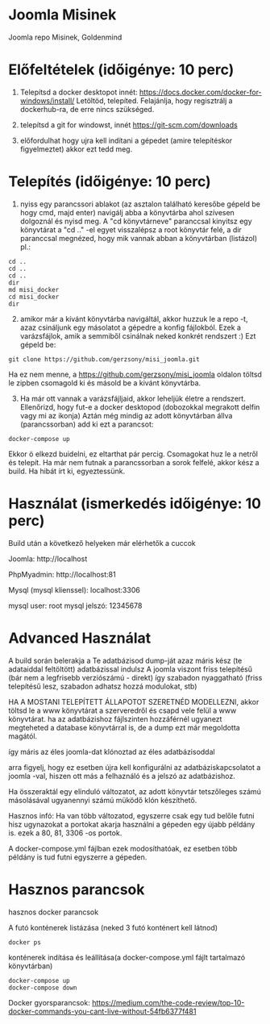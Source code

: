 # Joomla Misinek
Joomla repo Misinek, Goldenmind


# Előfeltételek (időigénye: 10 perc)

1) Telepítsd a docker desktopot innét:
https://docs.docker.com/docker-for-windows/install/
Letöltöd, telepíted. Felajánlja, hogy regisztrálj a dockerhub-ra, de erre nincs szükséged.

2) telepítsd a git for windowst, innét
https://git-scm.com/downloads

3) előfordulhat hogy ujra kell indítani a gépedet (amire telepítéskor figyelmeztet) akkor ezt tedd meg.

# Telepítés (időigénye: 10 perc)

1) nyiss egy parancssori ablakot (az asztalon található keresőbe gépeld be hogy cmd, majd enter)
navigálj abba a könyvtárba ahol szívesen dolgoznál és nyisd meg. 
A "cd könyvtárneve" paranccsal kinyitsz egy könyvtárat a "cd .." -el egyet visszalépsz a root könyvtár felé,  a dir paranccsal megnézed, hogy mik vannak abban a könyvtárban (listázol)
pl.:

```
cd ..
cd ..
cd ..
dir
md misi_docker
cd misi_docker
dir
```

2) amikor már a kívánt könyvtárba navigáltál, akkor huzzuk le a repo -t, azaz csináljunk egy másolatot a gépedre a konfig fájlokból.
Ezek a varázsfájlok, amik a semmiből csinálnak neked konkrét rendszert :)
Ezt gépeld be:

```
git clone https://github.com/gerzsony/misi_joomla.git
```

Ha ez nem menne, a https://github.com/gerzsony/misi_joomla oldalon töltsd le zipben csomagold ki és másold be a kivánt könyvtárba.

3) Ha már ott vannak a varázsfájljaid, akkor leheljük életre a rendszert.
Ellenőrizd, hogy fut-e a docker desktopod (dobozokkal megrakott delfin vagy mi az ikonja)
Aztán még mindig az adott könyvtárban állva (parancssorban) add ki ezt a parancsot:

```
docker-compose up
```

Ekkor ö elkezd buidelni, ez eltarthat pár percig. Csomagokat huz le a netről és telepít. Ha már nem futnak a parancssorban a sorok felfelé, akkor kész a build. Ha hibát írt ki, egyeztessünk.

# Használat (ismerkedés időigénye: 10 perc)

Build után a következő helyeken már elérhetők a cuccok

Joomla:
http://localhost

PhpMyadmin:
http://localhost:81

Mysql (mysql klienssel):
localhost:3306

mysql user: root
mysql jelszó: 12345678

# Advanced Használat

A build során belerakja a Te adatbázisod dump-ját azaz máris kész (te adataiddal feltöltött) adatbázissal indulsz
A joomla viszont friss telepítésű (bár nem a legfrisebb verziószámú - direkt) így szabadon nyaggatható 
(friss telepítésű lesz, szabadon adhatsz hozzá modulokat, stb)

HA A MOSTANI TELEPÍTETT ÁLLAPOTOT SZERETNÉD MODELLEZNI, akkor töltsd le a www könyvtárat a szerveredről és csapd vele felül a www könyvtárat.
ha az adatbázishoz fájlszinten hozzáférnél ugyanezt megteheted a database könyvtárral is, de a dump ezt már megoldotta magától.

így máris az éles joomla-dat klónoztad az éles adatbázisoddal

arra figyelj, hogy ez esetben újra kell konfigurálni az adatbáziskapcsolatot a joomla -val, hiszen ott más a felhaználó és a jelszó az adatbázishoz.

Ha összeraktál egy elinduló változatot, az adott könyvtár tetszőleges számú másolásával ugyanennyi számú müködő klón készíthető.

Hasznos infó: Ha van több változatod, egyszerre csak egy tud belőle futni hisz ugynazokat a portokat akarja használni a gépeden egy újabb példány is.
ezek a 80, 81, 3306 -os portok.

A docker-compose.yml fájlban ezek modosíthatóak, ez esetben több példány is tud futni egyszerre a gépeden.

# Hasznos parancsok

hasznos docker parancsok 

A futó konténerek listázása (neked 3 futó konténert kell látnod)
```
docker ps
```

konténerek indítása és leállítása(a docker-compose.yml fájlt tartalmazó könyvtárban)
```
docker-compose up
docker-compose down
```

Docker gyorsparancsok:
https://medium.com/the-code-review/top-10-docker-commands-you-cant-live-without-54fb6377f481
